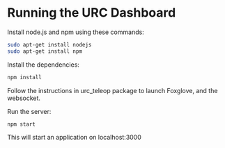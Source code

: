 # Running the URC Dashboard

Install node.js and npm using these commands:

```bash
sudo apt-get install nodejs
sudo apt-get install npm
```

Install the dependencies:

```bash
npm install
```

Follow the instructions in urc_teleop package to launch Foxglove, and the websocket.

Run the server:

```bash
npm start
```

This will start an application on localhost:3000
